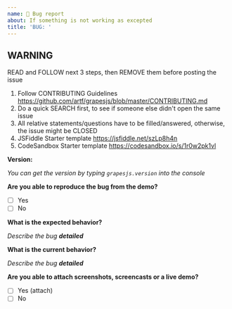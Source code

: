 ```yaml
---
name: 🐜 Bug report
about: If something is not working as excepted
title: 'BUG: '
---
```


## WARNING
READ and FOLLOW next 3 steps, then REMOVE them before posting the issue

1. Follow CONTRIBUTING Guidelines https://github.com/artf/grapesjs/blob/master/CONTRIBUTING.md
2. Do a quick SEARCH first, to see if someone else didn't open the same issue
3. All relative statements/questions have to be filled/answered, otherwise, the issue might be CLOSED
4. JSFiddle Starter template https://jsfiddle.net/szLp8h4n
5. CodeSandbox Starter template https://codesandbox.io/s/1r0w2pk1vl

**Version:**

*You can get the version by typing `grapesjs.version` into the console*

**Are you able to reproduce the bug from the demo?**

 - [ ] Yes
 - [ ] No

**What is the expected behavior?**

*Describe the bug **detailed***

**What is the current behavior?**

*Describe the bug **detailed***

**Are you able to attach screenshots, screencasts or a live demo?**

 - [ ] Yes (attach)
 - [ ] No
